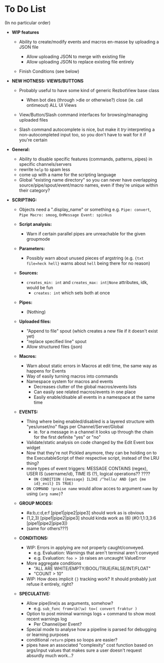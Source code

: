 # To Do List

(In no particular order)


* **WIP features**

    * Ability to create/modify events and macros en-masse by uploading a JSON file
        * Allow uploading JSON to merge with existing file
        * Allow uploading JSON to replace existing file entirely

    * Finish Conditions (see below)


* **NEW HOTNESS: VIEWS/BUTTONS**

    * Probably useful to have some kind of generic RezbotView base class
        * When bot dies (through >die or otherwise?) close (ie. call ontimeout) ALL UI Views

    * View/Button/Slash command interfaces for browsing/managing uploaded files

    * Slash command autocomplete is nice, but make it *try* interpreting a non-autocompleted input too, so you don't have to wait for it if you're certain


* **General:**
    * Ability to disable specific features (commands, patterns, pipes) in specific channels/servers
    * rewrite `help` to spam less
    * come up with a name for the scripting language
    * Global "existing name directory" so you can never have overlapping source/pipe/spout/event/macro names, even if they're unique within their category?

* **SCRIPTING:**

    * Objects need a ".display_name" or something e.g. `Pipe: convert`, `Pipe Macro: smoog`, `OnMessage Event: spinkus`

    * **Script analysis:**
        * Warn if certain parallel pipes are unreachable for the given groupmode

    * **Parameters:**
        * Possibly warn about unused pieces of argstring (e.g. `{txt file=heck hell}` warns about `hell` being there for no reason)

    * **Sources:**
        * `creates_min: int` and `creates_max: int|None` attributes, idk, would be fun
            * `creates: int` which sets both at once

    * **Pipes:**
        * (Nothing)

    * **Uploaded files:**
        * "Append to file" spout (which creates a new file if it doesn't exist yet)
        * "replace specified line" spout
        * Allow structured files (json)

    * **Macros:**
        * Warn about static errors in Macros at edit time, the same way as happens for Events
        * Way of easily turning macros into commands
        * Namespace system for macros and events
            * Decreases clutter of the global macros/events lists
            * Can easily see related macros/events in one place
            * Easily enable/disable all events in a namespace at the same time

    * **EVENTS:**
        * Thing where being enabled/disabled is a layered structure with "yes/unset/no" flags per Channel/Server/Global
            * ie. for a message in a channel it looks up through the chain for the first definite "yes" or "no"
        * Validate/static analysis on code changed by the Edit Event box widget
        * Now that they're not Pickled anymore, they can be holding on to the ExecutableScript of their respective script, instead of the LRU thing?
        * more types of event triggers: MESSAGE CONTAINS (regex), USER IS (username/id), TIME IS (?), logical operations?? ????
            * `ON CONDITION ({message} ILIKE /^hello/ AND {get {me id}_evil} IS TRUE)`
        * `ON COMMAND !praise name` would allow acces to argument `name` by using `{arg name}`?

    * **GROUP MODES:**
        * #a:b,c:d,e:f [pipe1|pipe2|pipe3]           should work as is obvious
        * (1,2,3) [pipe1|pipe2|pipe3]       should kinda work as    (6) (#0:1,1:3,3:6 [pipe1|pipe2|pipe3])
        * (same for others???)

    * **CONDITIONS:**
        * WIP: Errors in applying are not properly caught/conveyed.
            * e.g. Evaluation: Warnings that aren't terminal aren't conveyed
            * e.g. Evaluation: `foo > 10` raises an uncaught ValueError
        * More aggregate conditions
            * "ALL ARE WHITE/EMPTY/BOOL/TRUE/FALSE/INT/FLOAT"
            * "COUNT > 10"
        * WIP: How does implicit `{}` tracking work? It should probably just refuse it entirely, right?

    * **SPECULATIVE:**
        * Allow pipe(line)s as arguments, somehow?
            * e.g. `sub_func from=\b(\w) to=( convert fraktur )`
        * Option to post minimal warnings logs + command to show most recent warnings log
            * Per Channel/per Event?
        * Special mode to analyse how a pipeline is parsed for debugging or learning purposes
        * conditional `return` pipes so loops are easier?
        * pipes have an associated "complexity" cost function based on args/input values that makes sure a user doesn't request absurdly much work...?
